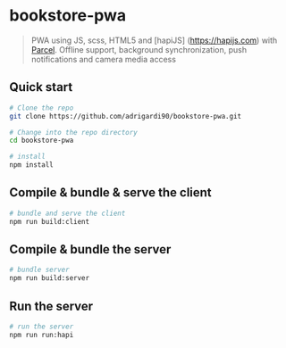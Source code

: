 # bookstore-pwa
> PWA using JS, scss, HTML5 and [hapiJS] (https://hapijs.com) with [Parcel](http://parceljs.org). Offline support, background synchronization, push notifications and camera media access

## Quick start

```bash
# Clone the repo
git clone https://github.com/adrigardi90/bookstore-pwa.git

# Change into the repo directory
cd bookstore-pwa

# install
npm install

```

## Compile & bundle  & serve the client

```bash
# bundle and serve the client
npm run build:client
```

## Compile & bundle the server

```bash
# bundle server
npm run build:server
```

## Run the server

```bash
# run the server
npm run run:hapi
```